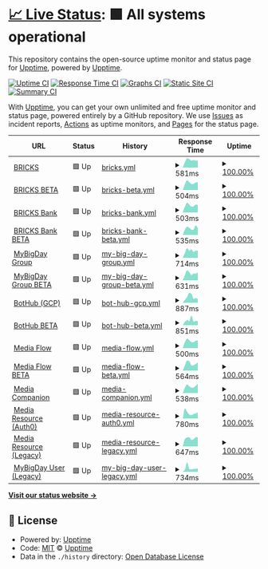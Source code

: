 # [📈 Live Status](https://upptime.github.io/upptime): <!--live status--> **🟩 All systems operational**

This repository contains the open-source uptime monitor and status page for [Upptime](https://upptime.js.org), powered by [Upptime](https://github.com/upptime/upptime).

[![Uptime CI](https://github.com/koj-co/upptime/workflows/Uptime%20CI/badge.svg)](https://github.com/koj-co/upptime/actions?query=workflow%3A%22Uptime+CI%22)
[![Response Time CI](https://github.com/koj-co/upptime/workflows/Response%20Time%20CI/badge.svg)](https://github.com/koj-co/upptime/actions?query=workflow%3A%22Response+Time+CI%22)
[![Graphs CI](https://github.com/koj-co/upptime/workflows/Graphs%20CI/badge.svg)](https://github.com/koj-co/upptime/actions?query=workflow%3A%22Graphs+CI%22)
[![Static Site CI](https://github.com/koj-co/upptime/workflows/Static%20Site%20CI/badge.svg)](https://github.com/koj-co/upptime/actions?query=workflow%3A%22Static+Site+CI%22)
[![Summary CI](https://github.com/koj-co/upptime/workflows/Summary%20CI/badge.svg)](https://github.com/koj-co/upptime/actions?query=workflow%3A%22Summary+CI%22)

With [Upptime](https://upptime.js.org), you can get your own unlimited and free uptime monitor and status page, powered entirely by a GitHub repository. We use [Issues](https://github.com/upptime/upptime/issues) as incident reports, [Actions](https://github.com/mybigday/service-uptime/actions) as uptime monitors, and [Pages](https://upptime.github.io/upptime) for the status page.

<!--start: status pages-->
<!-- This summary is generated by Upptime (https://github.com/upptime/upptime) -->
<!-- Do not edit this manually, your changes will be overwritten -->
<!-- prettier-ignore -->
| URL | Status | History | Response Time | Uptime |
| --- | ------ | ------- | ------------- | ------ |
| <img alt="" src="https://favicons.githubusercontent.com/display.bricks.tools" height="13"> [BRICKS](https://display.bricks.tools) | 🟩 Up | [bricks.yml](https://github.com/mybigday/service-uptime/commits/HEAD/history/bricks.yml) | <details><summary><img alt="Response time graph" src="./graphs/bricks/response-time-week.png" height="20"> 581ms</summary><br><a href="https://status.bricks.tools/history/bricks"><img alt="Response time 641" src="https://img.shields.io/endpoint?url=https%3A%2F%2Fraw.githubusercontent.com%2Fmybigday%2Fservice-uptime%2FHEAD%2Fapi%2Fbricks%2Fresponse-time.json"></a><br><a href="https://status.bricks.tools/history/bricks"><img alt="24-hour response time 550" src="https://img.shields.io/endpoint?url=https%3A%2F%2Fraw.githubusercontent.com%2Fmybigday%2Fservice-uptime%2FHEAD%2Fapi%2Fbricks%2Fresponse-time-day.json"></a><br><a href="https://status.bricks.tools/history/bricks"><img alt="7-day response time 581" src="https://img.shields.io/endpoint?url=https%3A%2F%2Fraw.githubusercontent.com%2Fmybigday%2Fservice-uptime%2FHEAD%2Fapi%2Fbricks%2Fresponse-time-week.json"></a><br><a href="https://status.bricks.tools/history/bricks"><img alt="30-day response time 706" src="https://img.shields.io/endpoint?url=https%3A%2F%2Fraw.githubusercontent.com%2Fmybigday%2Fservice-uptime%2FHEAD%2Fapi%2Fbricks%2Fresponse-time-month.json"></a><br><a href="https://status.bricks.tools/history/bricks"><img alt="1-year response time 641" src="https://img.shields.io/endpoint?url=https%3A%2F%2Fraw.githubusercontent.com%2Fmybigday%2Fservice-uptime%2FHEAD%2Fapi%2Fbricks%2Fresponse-time-year.json"></a></details> | <details><summary><a href="https://status.bricks.tools/history/bricks">100.00%</a></summary><a href="https://status.bricks.tools/history/bricks"><img alt="All-time uptime 99.97%" src="https://img.shields.io/endpoint?url=https%3A%2F%2Fraw.githubusercontent.com%2Fmybigday%2Fservice-uptime%2FHEAD%2Fapi%2Fbricks%2Fuptime.json"></a><br><a href="https://status.bricks.tools/history/bricks"><img alt="24-hour uptime 100.00%" src="https://img.shields.io/endpoint?url=https%3A%2F%2Fraw.githubusercontent.com%2Fmybigday%2Fservice-uptime%2FHEAD%2Fapi%2Fbricks%2Fuptime-day.json"></a><br><a href="https://status.bricks.tools/history/bricks"><img alt="7-day uptime 100.00%" src="https://img.shields.io/endpoint?url=https%3A%2F%2Fraw.githubusercontent.com%2Fmybigday%2Fservice-uptime%2FHEAD%2Fapi%2Fbricks%2Fuptime-week.json"></a><br><a href="https://status.bricks.tools/history/bricks"><img alt="30-day uptime 100.00%" src="https://img.shields.io/endpoint?url=https%3A%2F%2Fraw.githubusercontent.com%2Fmybigday%2Fservice-uptime%2FHEAD%2Fapi%2Fbricks%2Fuptime-month.json"></a><br><a href="https://status.bricks.tools/history/bricks"><img alt="1-year uptime 99.97%" src="https://img.shields.io/endpoint?url=https%3A%2F%2Fraw.githubusercontent.com%2Fmybigday%2Fservice-uptime%2FHEAD%2Fapi%2Fbricks%2Fuptime-year.json"></a></details>
| <img alt="" src="https://favicons.githubusercontent.com/display-beta.bricks.tools" height="13"> [BRICKS BETA](https://display-beta.bricks.tools) | 🟩 Up | [bricks-beta.yml](https://github.com/mybigday/service-uptime/commits/HEAD/history/bricks-beta.yml) | <details><summary><img alt="Response time graph" src="./graphs/bricks-beta/response-time-week.png" height="20"> 504ms</summary><br><a href="https://status.bricks.tools/history/bricks-beta"><img alt="Response time 644" src="https://img.shields.io/endpoint?url=https%3A%2F%2Fraw.githubusercontent.com%2Fmybigday%2Fservice-uptime%2FHEAD%2Fapi%2Fbricks-beta%2Fresponse-time.json"></a><br><a href="https://status.bricks.tools/history/bricks-beta"><img alt="24-hour response time 546" src="https://img.shields.io/endpoint?url=https%3A%2F%2Fraw.githubusercontent.com%2Fmybigday%2Fservice-uptime%2FHEAD%2Fapi%2Fbricks-beta%2Fresponse-time-day.json"></a><br><a href="https://status.bricks.tools/history/bricks-beta"><img alt="7-day response time 504" src="https://img.shields.io/endpoint?url=https%3A%2F%2Fraw.githubusercontent.com%2Fmybigday%2Fservice-uptime%2FHEAD%2Fapi%2Fbricks-beta%2Fresponse-time-week.json"></a><br><a href="https://status.bricks.tools/history/bricks-beta"><img alt="30-day response time 651" src="https://img.shields.io/endpoint?url=https%3A%2F%2Fraw.githubusercontent.com%2Fmybigday%2Fservice-uptime%2FHEAD%2Fapi%2Fbricks-beta%2Fresponse-time-month.json"></a><br><a href="https://status.bricks.tools/history/bricks-beta"><img alt="1-year response time 644" src="https://img.shields.io/endpoint?url=https%3A%2F%2Fraw.githubusercontent.com%2Fmybigday%2Fservice-uptime%2FHEAD%2Fapi%2Fbricks-beta%2Fresponse-time-year.json"></a></details> | <details><summary><a href="https://status.bricks.tools/history/bricks-beta">100.00%</a></summary><a href="https://status.bricks.tools/history/bricks-beta"><img alt="All-time uptime 99.98%" src="https://img.shields.io/endpoint?url=https%3A%2F%2Fraw.githubusercontent.com%2Fmybigday%2Fservice-uptime%2FHEAD%2Fapi%2Fbricks-beta%2Fuptime.json"></a><br><a href="https://status.bricks.tools/history/bricks-beta"><img alt="24-hour uptime 100.00%" src="https://img.shields.io/endpoint?url=https%3A%2F%2Fraw.githubusercontent.com%2Fmybigday%2Fservice-uptime%2FHEAD%2Fapi%2Fbricks-beta%2Fuptime-day.json"></a><br><a href="https://status.bricks.tools/history/bricks-beta"><img alt="7-day uptime 100.00%" src="https://img.shields.io/endpoint?url=https%3A%2F%2Fraw.githubusercontent.com%2Fmybigday%2Fservice-uptime%2FHEAD%2Fapi%2Fbricks-beta%2Fuptime-week.json"></a><br><a href="https://status.bricks.tools/history/bricks-beta"><img alt="30-day uptime 100.00%" src="https://img.shields.io/endpoint?url=https%3A%2F%2Fraw.githubusercontent.com%2Fmybigday%2Fservice-uptime%2FHEAD%2Fapi%2Fbricks-beta%2Fuptime-month.json"></a><br><a href="https://status.bricks.tools/history/bricks-beta"><img alt="1-year uptime 99.98%" src="https://img.shields.io/endpoint?url=https%3A%2F%2Fraw.githubusercontent.com%2Fmybigday%2Fservice-uptime%2FHEAD%2Fapi%2Fbricks-beta%2Fuptime-year.json"></a></details>
| <img alt="" src="https://favicons.githubusercontent.com/bank.bricks.tools" height="13"> [BRICKS Bank](https://bank.bricks.tools/update) | 🟩 Up | [bricks-bank.yml](https://github.com/mybigday/service-uptime/commits/HEAD/history/bricks-bank.yml) | <details><summary><img alt="Response time graph" src="./graphs/bricks-bank/response-time-week.png" height="20"> 503ms</summary><br><a href="https://status.bricks.tools/history/bricks-bank"><img alt="Response time 642" src="https://img.shields.io/endpoint?url=https%3A%2F%2Fraw.githubusercontent.com%2Fmybigday%2Fservice-uptime%2FHEAD%2Fapi%2Fbricks-bank%2Fresponse-time.json"></a><br><a href="https://status.bricks.tools/history/bricks-bank"><img alt="24-hour response time 522" src="https://img.shields.io/endpoint?url=https%3A%2F%2Fraw.githubusercontent.com%2Fmybigday%2Fservice-uptime%2FHEAD%2Fapi%2Fbricks-bank%2Fresponse-time-day.json"></a><br><a href="https://status.bricks.tools/history/bricks-bank"><img alt="7-day response time 503" src="https://img.shields.io/endpoint?url=https%3A%2F%2Fraw.githubusercontent.com%2Fmybigday%2Fservice-uptime%2FHEAD%2Fapi%2Fbricks-bank%2Fresponse-time-week.json"></a><br><a href="https://status.bricks.tools/history/bricks-bank"><img alt="30-day response time 615" src="https://img.shields.io/endpoint?url=https%3A%2F%2Fraw.githubusercontent.com%2Fmybigday%2Fservice-uptime%2FHEAD%2Fapi%2Fbricks-bank%2Fresponse-time-month.json"></a><br><a href="https://status.bricks.tools/history/bricks-bank"><img alt="1-year response time 642" src="https://img.shields.io/endpoint?url=https%3A%2F%2Fraw.githubusercontent.com%2Fmybigday%2Fservice-uptime%2FHEAD%2Fapi%2Fbricks-bank%2Fresponse-time-year.json"></a></details> | <details><summary><a href="https://status.bricks.tools/history/bricks-bank">100.00%</a></summary><a href="https://status.bricks.tools/history/bricks-bank"><img alt="All-time uptime 99.99%" src="https://img.shields.io/endpoint?url=https%3A%2F%2Fraw.githubusercontent.com%2Fmybigday%2Fservice-uptime%2FHEAD%2Fapi%2Fbricks-bank%2Fuptime.json"></a><br><a href="https://status.bricks.tools/history/bricks-bank"><img alt="24-hour uptime 100.00%" src="https://img.shields.io/endpoint?url=https%3A%2F%2Fraw.githubusercontent.com%2Fmybigday%2Fservice-uptime%2FHEAD%2Fapi%2Fbricks-bank%2Fuptime-day.json"></a><br><a href="https://status.bricks.tools/history/bricks-bank"><img alt="7-day uptime 100.00%" src="https://img.shields.io/endpoint?url=https%3A%2F%2Fraw.githubusercontent.com%2Fmybigday%2Fservice-uptime%2FHEAD%2Fapi%2Fbricks-bank%2Fuptime-week.json"></a><br><a href="https://status.bricks.tools/history/bricks-bank"><img alt="30-day uptime 100.00%" src="https://img.shields.io/endpoint?url=https%3A%2F%2Fraw.githubusercontent.com%2Fmybigday%2Fservice-uptime%2FHEAD%2Fapi%2Fbricks-bank%2Fuptime-month.json"></a><br><a href="https://status.bricks.tools/history/bricks-bank"><img alt="1-year uptime 99.99%" src="https://img.shields.io/endpoint?url=https%3A%2F%2Fraw.githubusercontent.com%2Fmybigday%2Fservice-uptime%2FHEAD%2Fapi%2Fbricks-bank%2Fuptime-year.json"></a></details>
| <img alt="" src="https://favicons.githubusercontent.com/bank-beta.bricks.tools" height="13"> [BRICKS Bank BETA](https://bank-beta.bricks.tools/update) | 🟩 Up | [bricks-bank-beta.yml](https://github.com/mybigday/service-uptime/commits/HEAD/history/bricks-bank-beta.yml) | <details><summary><img alt="Response time graph" src="./graphs/bricks-bank-beta/response-time-week.png" height="20"> 535ms</summary><br><a href="https://status.bricks.tools/history/bricks-bank-beta"><img alt="Response time 635" src="https://img.shields.io/endpoint?url=https%3A%2F%2Fraw.githubusercontent.com%2Fmybigday%2Fservice-uptime%2FHEAD%2Fapi%2Fbricks-bank-beta%2Fresponse-time.json"></a><br><a href="https://status.bricks.tools/history/bricks-bank-beta"><img alt="24-hour response time 529" src="https://img.shields.io/endpoint?url=https%3A%2F%2Fraw.githubusercontent.com%2Fmybigday%2Fservice-uptime%2FHEAD%2Fapi%2Fbricks-bank-beta%2Fresponse-time-day.json"></a><br><a href="https://status.bricks.tools/history/bricks-bank-beta"><img alt="7-day response time 535" src="https://img.shields.io/endpoint?url=https%3A%2F%2Fraw.githubusercontent.com%2Fmybigday%2Fservice-uptime%2FHEAD%2Fapi%2Fbricks-bank-beta%2Fresponse-time-week.json"></a><br><a href="https://status.bricks.tools/history/bricks-bank-beta"><img alt="30-day response time 639" src="https://img.shields.io/endpoint?url=https%3A%2F%2Fraw.githubusercontent.com%2Fmybigday%2Fservice-uptime%2FHEAD%2Fapi%2Fbricks-bank-beta%2Fresponse-time-month.json"></a><br><a href="https://status.bricks.tools/history/bricks-bank-beta"><img alt="1-year response time 635" src="https://img.shields.io/endpoint?url=https%3A%2F%2Fraw.githubusercontent.com%2Fmybigday%2Fservice-uptime%2FHEAD%2Fapi%2Fbricks-bank-beta%2Fresponse-time-year.json"></a></details> | <details><summary><a href="https://status.bricks.tools/history/bricks-bank-beta">100.00%</a></summary><a href="https://status.bricks.tools/history/bricks-bank-beta"><img alt="All-time uptime 100.00%" src="https://img.shields.io/endpoint?url=https%3A%2F%2Fraw.githubusercontent.com%2Fmybigday%2Fservice-uptime%2FHEAD%2Fapi%2Fbricks-bank-beta%2Fuptime.json"></a><br><a href="https://status.bricks.tools/history/bricks-bank-beta"><img alt="24-hour uptime 100.00%" src="https://img.shields.io/endpoint?url=https%3A%2F%2Fraw.githubusercontent.com%2Fmybigday%2Fservice-uptime%2FHEAD%2Fapi%2Fbricks-bank-beta%2Fuptime-day.json"></a><br><a href="https://status.bricks.tools/history/bricks-bank-beta"><img alt="7-day uptime 100.00%" src="https://img.shields.io/endpoint?url=https%3A%2F%2Fraw.githubusercontent.com%2Fmybigday%2Fservice-uptime%2FHEAD%2Fapi%2Fbricks-bank-beta%2Fuptime-week.json"></a><br><a href="https://status.bricks.tools/history/bricks-bank-beta"><img alt="30-day uptime 100.00%" src="https://img.shields.io/endpoint?url=https%3A%2F%2Fraw.githubusercontent.com%2Fmybigday%2Fservice-uptime%2FHEAD%2Fapi%2Fbricks-bank-beta%2Fuptime-month.json"></a><br><a href="https://status.bricks.tools/history/bricks-bank-beta"><img alt="1-year uptime 100.00%" src="https://img.shields.io/endpoint?url=https%3A%2F%2Fraw.githubusercontent.com%2Fmybigday%2Fservice-uptime%2FHEAD%2Fapi%2Fbricks-bank-beta%2Fuptime-year.json"></a></details>
| <img alt="" src="https://favicons.githubusercontent.com/group.mybigday.com.tw" height="13"> [MyBigDay Group](https://group.mybigday.com.tw) | 🟩 Up | [my-big-day-group.yml](https://github.com/mybigday/service-uptime/commits/HEAD/history/my-big-day-group.yml) | <details><summary><img alt="Response time graph" src="./graphs/my-big-day-group/response-time-week.png" height="20"> 714ms</summary><br><a href="https://status.bricks.tools/history/my-big-day-group"><img alt="Response time 818" src="https://img.shields.io/endpoint?url=https%3A%2F%2Fraw.githubusercontent.com%2Fmybigday%2Fservice-uptime%2FHEAD%2Fapi%2Fmy-big-day-group%2Fresponse-time.json"></a><br><a href="https://status.bricks.tools/history/my-big-day-group"><img alt="24-hour response time 713" src="https://img.shields.io/endpoint?url=https%3A%2F%2Fraw.githubusercontent.com%2Fmybigday%2Fservice-uptime%2FHEAD%2Fapi%2Fmy-big-day-group%2Fresponse-time-day.json"></a><br><a href="https://status.bricks.tools/history/my-big-day-group"><img alt="7-day response time 714" src="https://img.shields.io/endpoint?url=https%3A%2F%2Fraw.githubusercontent.com%2Fmybigday%2Fservice-uptime%2FHEAD%2Fapi%2Fmy-big-day-group%2Fresponse-time-week.json"></a><br><a href="https://status.bricks.tools/history/my-big-day-group"><img alt="30-day response time 805" src="https://img.shields.io/endpoint?url=https%3A%2F%2Fraw.githubusercontent.com%2Fmybigday%2Fservice-uptime%2FHEAD%2Fapi%2Fmy-big-day-group%2Fresponse-time-month.json"></a><br><a href="https://status.bricks.tools/history/my-big-day-group"><img alt="1-year response time 818" src="https://img.shields.io/endpoint?url=https%3A%2F%2Fraw.githubusercontent.com%2Fmybigday%2Fservice-uptime%2FHEAD%2Fapi%2Fmy-big-day-group%2Fresponse-time-year.json"></a></details> | <details><summary><a href="https://status.bricks.tools/history/my-big-day-group">100.00%</a></summary><a href="https://status.bricks.tools/history/my-big-day-group"><img alt="All-time uptime 100.00%" src="https://img.shields.io/endpoint?url=https%3A%2F%2Fraw.githubusercontent.com%2Fmybigday%2Fservice-uptime%2FHEAD%2Fapi%2Fmy-big-day-group%2Fuptime.json"></a><br><a href="https://status.bricks.tools/history/my-big-day-group"><img alt="24-hour uptime 100.00%" src="https://img.shields.io/endpoint?url=https%3A%2F%2Fraw.githubusercontent.com%2Fmybigday%2Fservice-uptime%2FHEAD%2Fapi%2Fmy-big-day-group%2Fuptime-day.json"></a><br><a href="https://status.bricks.tools/history/my-big-day-group"><img alt="7-day uptime 100.00%" src="https://img.shields.io/endpoint?url=https%3A%2F%2Fraw.githubusercontent.com%2Fmybigday%2Fservice-uptime%2FHEAD%2Fapi%2Fmy-big-day-group%2Fuptime-week.json"></a><br><a href="https://status.bricks.tools/history/my-big-day-group"><img alt="30-day uptime 100.00%" src="https://img.shields.io/endpoint?url=https%3A%2F%2Fraw.githubusercontent.com%2Fmybigday%2Fservice-uptime%2FHEAD%2Fapi%2Fmy-big-day-group%2Fuptime-month.json"></a><br><a href="https://status.bricks.tools/history/my-big-day-group"><img alt="1-year uptime 100.00%" src="https://img.shields.io/endpoint?url=https%3A%2F%2Fraw.githubusercontent.com%2Fmybigday%2Fservice-uptime%2FHEAD%2Fapi%2Fmy-big-day-group%2Fuptime-year.json"></a></details>
| <img alt="" src="https://favicons.githubusercontent.com/group-beta.mybigday.com.tw" height="13"> [MyBigDay Group BETA](https://group-beta.mybigday.com.tw) | 🟩 Up | [my-big-day-group-beta.yml](https://github.com/mybigday/service-uptime/commits/HEAD/history/my-big-day-group-beta.yml) | <details><summary><img alt="Response time graph" src="./graphs/my-big-day-group-beta/response-time-week.png" height="20"> 631ms</summary><br><a href="https://status.bricks.tools/history/my-big-day-group-beta"><img alt="Response time 777" src="https://img.shields.io/endpoint?url=https%3A%2F%2Fraw.githubusercontent.com%2Fmybigday%2Fservice-uptime%2FHEAD%2Fapi%2Fmy-big-day-group-beta%2Fresponse-time.json"></a><br><a href="https://status.bricks.tools/history/my-big-day-group-beta"><img alt="24-hour response time 707" src="https://img.shields.io/endpoint?url=https%3A%2F%2Fraw.githubusercontent.com%2Fmybigday%2Fservice-uptime%2FHEAD%2Fapi%2Fmy-big-day-group-beta%2Fresponse-time-day.json"></a><br><a href="https://status.bricks.tools/history/my-big-day-group-beta"><img alt="7-day response time 631" src="https://img.shields.io/endpoint?url=https%3A%2F%2Fraw.githubusercontent.com%2Fmybigday%2Fservice-uptime%2FHEAD%2Fapi%2Fmy-big-day-group-beta%2Fresponse-time-week.json"></a><br><a href="https://status.bricks.tools/history/my-big-day-group-beta"><img alt="30-day response time 745" src="https://img.shields.io/endpoint?url=https%3A%2F%2Fraw.githubusercontent.com%2Fmybigday%2Fservice-uptime%2FHEAD%2Fapi%2Fmy-big-day-group-beta%2Fresponse-time-month.json"></a><br><a href="https://status.bricks.tools/history/my-big-day-group-beta"><img alt="1-year response time 777" src="https://img.shields.io/endpoint?url=https%3A%2F%2Fraw.githubusercontent.com%2Fmybigday%2Fservice-uptime%2FHEAD%2Fapi%2Fmy-big-day-group-beta%2Fresponse-time-year.json"></a></details> | <details><summary><a href="https://status.bricks.tools/history/my-big-day-group-beta">100.00%</a></summary><a href="https://status.bricks.tools/history/my-big-day-group-beta"><img alt="All-time uptime 100.00%" src="https://img.shields.io/endpoint?url=https%3A%2F%2Fraw.githubusercontent.com%2Fmybigday%2Fservice-uptime%2FHEAD%2Fapi%2Fmy-big-day-group-beta%2Fuptime.json"></a><br><a href="https://status.bricks.tools/history/my-big-day-group-beta"><img alt="24-hour uptime 100.00%" src="https://img.shields.io/endpoint?url=https%3A%2F%2Fraw.githubusercontent.com%2Fmybigday%2Fservice-uptime%2FHEAD%2Fapi%2Fmy-big-day-group-beta%2Fuptime-day.json"></a><br><a href="https://status.bricks.tools/history/my-big-day-group-beta"><img alt="7-day uptime 100.00%" src="https://img.shields.io/endpoint?url=https%3A%2F%2Fraw.githubusercontent.com%2Fmybigday%2Fservice-uptime%2FHEAD%2Fapi%2Fmy-big-day-group-beta%2Fuptime-week.json"></a><br><a href="https://status.bricks.tools/history/my-big-day-group-beta"><img alt="30-day uptime 100.00%" src="https://img.shields.io/endpoint?url=https%3A%2F%2Fraw.githubusercontent.com%2Fmybigday%2Fservice-uptime%2FHEAD%2Fapi%2Fmy-big-day-group-beta%2Fuptime-month.json"></a><br><a href="https://status.bricks.tools/history/my-big-day-group-beta"><img alt="1-year uptime 100.00%" src="https://img.shields.io/endpoint?url=https%3A%2F%2Fraw.githubusercontent.com%2Fmybigday%2Fservice-uptime%2FHEAD%2Fapi%2Fmy-big-day-group-beta%2Fuptime-year.json"></a></details>
| <img alt="" src="https://favicons.githubusercontent.com/bothub.mybigday.com.tw" height="13"> [BotHub (GCP)](https://bothub.mybigday.com.tw) | 🟩 Up | [bot-hub-gcp.yml](https://github.com/mybigday/service-uptime/commits/HEAD/history/bot-hub-gcp.yml) | <details><summary><img alt="Response time graph" src="./graphs/bot-hub-gcp/response-time-week.png" height="20"> 887ms</summary><br><a href="https://status.bricks.tools/history/bot-hub-gcp"><img alt="Response time 801" src="https://img.shields.io/endpoint?url=https%3A%2F%2Fraw.githubusercontent.com%2Fmybigday%2Fservice-uptime%2FHEAD%2Fapi%2Fbot-hub-gcp%2Fresponse-time.json"></a><br><a href="https://status.bricks.tools/history/bot-hub-gcp"><img alt="24-hour response time 579" src="https://img.shields.io/endpoint?url=https%3A%2F%2Fraw.githubusercontent.com%2Fmybigday%2Fservice-uptime%2FHEAD%2Fapi%2Fbot-hub-gcp%2Fresponse-time-day.json"></a><br><a href="https://status.bricks.tools/history/bot-hub-gcp"><img alt="7-day response time 887" src="https://img.shields.io/endpoint?url=https%3A%2F%2Fraw.githubusercontent.com%2Fmybigday%2Fservice-uptime%2FHEAD%2Fapi%2Fbot-hub-gcp%2Fresponse-time-week.json"></a><br><a href="https://status.bricks.tools/history/bot-hub-gcp"><img alt="30-day response time 906" src="https://img.shields.io/endpoint?url=https%3A%2F%2Fraw.githubusercontent.com%2Fmybigday%2Fservice-uptime%2FHEAD%2Fapi%2Fbot-hub-gcp%2Fresponse-time-month.json"></a><br><a href="https://status.bricks.tools/history/bot-hub-gcp"><img alt="1-year response time 801" src="https://img.shields.io/endpoint?url=https%3A%2F%2Fraw.githubusercontent.com%2Fmybigday%2Fservice-uptime%2FHEAD%2Fapi%2Fbot-hub-gcp%2Fresponse-time-year.json"></a></details> | <details><summary><a href="https://status.bricks.tools/history/bot-hub-gcp">100.00%</a></summary><a href="https://status.bricks.tools/history/bot-hub-gcp"><img alt="All-time uptime 99.97%" src="https://img.shields.io/endpoint?url=https%3A%2F%2Fraw.githubusercontent.com%2Fmybigday%2Fservice-uptime%2FHEAD%2Fapi%2Fbot-hub-gcp%2Fuptime.json"></a><br><a href="https://status.bricks.tools/history/bot-hub-gcp"><img alt="24-hour uptime 100.00%" src="https://img.shields.io/endpoint?url=https%3A%2F%2Fraw.githubusercontent.com%2Fmybigday%2Fservice-uptime%2FHEAD%2Fapi%2Fbot-hub-gcp%2Fuptime-day.json"></a><br><a href="https://status.bricks.tools/history/bot-hub-gcp"><img alt="7-day uptime 100.00%" src="https://img.shields.io/endpoint?url=https%3A%2F%2Fraw.githubusercontent.com%2Fmybigday%2Fservice-uptime%2FHEAD%2Fapi%2Fbot-hub-gcp%2Fuptime-week.json"></a><br><a href="https://status.bricks.tools/history/bot-hub-gcp"><img alt="30-day uptime 100.00%" src="https://img.shields.io/endpoint?url=https%3A%2F%2Fraw.githubusercontent.com%2Fmybigday%2Fservice-uptime%2FHEAD%2Fapi%2Fbot-hub-gcp%2Fuptime-month.json"></a><br><a href="https://status.bricks.tools/history/bot-hub-gcp"><img alt="1-year uptime 99.97%" src="https://img.shields.io/endpoint?url=https%3A%2F%2Fraw.githubusercontent.com%2Fmybigday%2Fservice-uptime%2FHEAD%2Fapi%2Fbot-hub-gcp%2Fuptime-year.json"></a></details>
| <img alt="" src="https://favicons.githubusercontent.com/bothub-beta.bricks.tw" height="13"> [BotHub BETA](https://bothub-beta.bricks.tw) | 🟩 Up | [bot-hub-beta.yml](https://github.com/mybigday/service-uptime/commits/HEAD/history/bot-hub-beta.yml) | <details><summary><img alt="Response time graph" src="./graphs/bot-hub-beta/response-time-week.png" height="20"> 851ms</summary><br><a href="https://status.bricks.tools/history/bot-hub-beta"><img alt="Response time 753" src="https://img.shields.io/endpoint?url=https%3A%2F%2Fraw.githubusercontent.com%2Fmybigday%2Fservice-uptime%2FHEAD%2Fapi%2Fbot-hub-beta%2Fresponse-time.json"></a><br><a href="https://status.bricks.tools/history/bot-hub-beta"><img alt="24-hour response time 713" src="https://img.shields.io/endpoint?url=https%3A%2F%2Fraw.githubusercontent.com%2Fmybigday%2Fservice-uptime%2FHEAD%2Fapi%2Fbot-hub-beta%2Fresponse-time-day.json"></a><br><a href="https://status.bricks.tools/history/bot-hub-beta"><img alt="7-day response time 851" src="https://img.shields.io/endpoint?url=https%3A%2F%2Fraw.githubusercontent.com%2Fmybigday%2Fservice-uptime%2FHEAD%2Fapi%2Fbot-hub-beta%2Fresponse-time-week.json"></a><br><a href="https://status.bricks.tools/history/bot-hub-beta"><img alt="30-day response time 889" src="https://img.shields.io/endpoint?url=https%3A%2F%2Fraw.githubusercontent.com%2Fmybigday%2Fservice-uptime%2FHEAD%2Fapi%2Fbot-hub-beta%2Fresponse-time-month.json"></a><br><a href="https://status.bricks.tools/history/bot-hub-beta"><img alt="1-year response time 753" src="https://img.shields.io/endpoint?url=https%3A%2F%2Fraw.githubusercontent.com%2Fmybigday%2Fservice-uptime%2FHEAD%2Fapi%2Fbot-hub-beta%2Fresponse-time-year.json"></a></details> | <details><summary><a href="https://status.bricks.tools/history/bot-hub-beta">100.00%</a></summary><a href="https://status.bricks.tools/history/bot-hub-beta"><img alt="All-time uptime 100.00%" src="https://img.shields.io/endpoint?url=https%3A%2F%2Fraw.githubusercontent.com%2Fmybigday%2Fservice-uptime%2FHEAD%2Fapi%2Fbot-hub-beta%2Fuptime.json"></a><br><a href="https://status.bricks.tools/history/bot-hub-beta"><img alt="24-hour uptime 100.00%" src="https://img.shields.io/endpoint?url=https%3A%2F%2Fraw.githubusercontent.com%2Fmybigday%2Fservice-uptime%2FHEAD%2Fapi%2Fbot-hub-beta%2Fuptime-day.json"></a><br><a href="https://status.bricks.tools/history/bot-hub-beta"><img alt="7-day uptime 100.00%" src="https://img.shields.io/endpoint?url=https%3A%2F%2Fraw.githubusercontent.com%2Fmybigday%2Fservice-uptime%2FHEAD%2Fapi%2Fbot-hub-beta%2Fuptime-week.json"></a><br><a href="https://status.bricks.tools/history/bot-hub-beta"><img alt="30-day uptime 100.00%" src="https://img.shields.io/endpoint?url=https%3A%2F%2Fraw.githubusercontent.com%2Fmybigday%2Fservice-uptime%2FHEAD%2Fapi%2Fbot-hub-beta%2Fuptime-month.json"></a><br><a href="https://status.bricks.tools/history/bot-hub-beta"><img alt="1-year uptime 100.00%" src="https://img.shields.io/endpoint?url=https%3A%2F%2Fraw.githubusercontent.com%2Fmybigday%2Fservice-uptime%2FHEAD%2Fapi%2Fbot-hub-beta%2Fuptime-year.json"></a></details>
| <img alt="" src="https://favicons.githubusercontent.com/media.bricks.tools" height="13"> [Media Flow](https://media.bricks.tools) | 🟩 Up | [media-flow.yml](https://github.com/mybigday/service-uptime/commits/HEAD/history/media-flow.yml) | <details><summary><img alt="Response time graph" src="./graphs/media-flow/response-time-week.png" height="20"> 500ms</summary><br><a href="https://status.bricks.tools/history/media-flow"><img alt="Response time 598" src="https://img.shields.io/endpoint?url=https%3A%2F%2Fraw.githubusercontent.com%2Fmybigday%2Fservice-uptime%2FHEAD%2Fapi%2Fmedia-flow%2Fresponse-time.json"></a><br><a href="https://status.bricks.tools/history/media-flow"><img alt="24-hour response time 541" src="https://img.shields.io/endpoint?url=https%3A%2F%2Fraw.githubusercontent.com%2Fmybigday%2Fservice-uptime%2FHEAD%2Fapi%2Fmedia-flow%2Fresponse-time-day.json"></a><br><a href="https://status.bricks.tools/history/media-flow"><img alt="7-day response time 500" src="https://img.shields.io/endpoint?url=https%3A%2F%2Fraw.githubusercontent.com%2Fmybigday%2Fservice-uptime%2FHEAD%2Fapi%2Fmedia-flow%2Fresponse-time-week.json"></a><br><a href="https://status.bricks.tools/history/media-flow"><img alt="30-day response time 598" src="https://img.shields.io/endpoint?url=https%3A%2F%2Fraw.githubusercontent.com%2Fmybigday%2Fservice-uptime%2FHEAD%2Fapi%2Fmedia-flow%2Fresponse-time-month.json"></a><br><a href="https://status.bricks.tools/history/media-flow"><img alt="1-year response time 598" src="https://img.shields.io/endpoint?url=https%3A%2F%2Fraw.githubusercontent.com%2Fmybigday%2Fservice-uptime%2FHEAD%2Fapi%2Fmedia-flow%2Fresponse-time-year.json"></a></details> | <details><summary><a href="https://status.bricks.tools/history/media-flow">100.00%</a></summary><a href="https://status.bricks.tools/history/media-flow"><img alt="All-time uptime 100.00%" src="https://img.shields.io/endpoint?url=https%3A%2F%2Fraw.githubusercontent.com%2Fmybigday%2Fservice-uptime%2FHEAD%2Fapi%2Fmedia-flow%2Fuptime.json"></a><br><a href="https://status.bricks.tools/history/media-flow"><img alt="24-hour uptime 100.00%" src="https://img.shields.io/endpoint?url=https%3A%2F%2Fraw.githubusercontent.com%2Fmybigday%2Fservice-uptime%2FHEAD%2Fapi%2Fmedia-flow%2Fuptime-day.json"></a><br><a href="https://status.bricks.tools/history/media-flow"><img alt="7-day uptime 100.00%" src="https://img.shields.io/endpoint?url=https%3A%2F%2Fraw.githubusercontent.com%2Fmybigday%2Fservice-uptime%2FHEAD%2Fapi%2Fmedia-flow%2Fuptime-week.json"></a><br><a href="https://status.bricks.tools/history/media-flow"><img alt="30-day uptime 100.00%" src="https://img.shields.io/endpoint?url=https%3A%2F%2Fraw.githubusercontent.com%2Fmybigday%2Fservice-uptime%2FHEAD%2Fapi%2Fmedia-flow%2Fuptime-month.json"></a><br><a href="https://status.bricks.tools/history/media-flow"><img alt="1-year uptime 100.00%" src="https://img.shields.io/endpoint?url=https%3A%2F%2Fraw.githubusercontent.com%2Fmybigday%2Fservice-uptime%2FHEAD%2Fapi%2Fmedia-flow%2Fuptime-year.json"></a></details>
| <img alt="" src="https://favicons.githubusercontent.com/media-beta.bricks.tools" height="13"> [Media Flow BETA](https://media-beta.bricks.tools) | 🟩 Up | [media-flow-beta.yml](https://github.com/mybigday/service-uptime/commits/HEAD/history/media-flow-beta.yml) | <details><summary><img alt="Response time graph" src="./graphs/media-flow-beta/response-time-week.png" height="20"> 564ms</summary><br><a href="https://status.bricks.tools/history/media-flow-beta"><img alt="Response time 599" src="https://img.shields.io/endpoint?url=https%3A%2F%2Fraw.githubusercontent.com%2Fmybigday%2Fservice-uptime%2FHEAD%2Fapi%2Fmedia-flow-beta%2Fresponse-time.json"></a><br><a href="https://status.bricks.tools/history/media-flow-beta"><img alt="24-hour response time 644" src="https://img.shields.io/endpoint?url=https%3A%2F%2Fraw.githubusercontent.com%2Fmybigday%2Fservice-uptime%2FHEAD%2Fapi%2Fmedia-flow-beta%2Fresponse-time-day.json"></a><br><a href="https://status.bricks.tools/history/media-flow-beta"><img alt="7-day response time 564" src="https://img.shields.io/endpoint?url=https%3A%2F%2Fraw.githubusercontent.com%2Fmybigday%2Fservice-uptime%2FHEAD%2Fapi%2Fmedia-flow-beta%2Fresponse-time-week.json"></a><br><a href="https://status.bricks.tools/history/media-flow-beta"><img alt="30-day response time 618" src="https://img.shields.io/endpoint?url=https%3A%2F%2Fraw.githubusercontent.com%2Fmybigday%2Fservice-uptime%2FHEAD%2Fapi%2Fmedia-flow-beta%2Fresponse-time-month.json"></a><br><a href="https://status.bricks.tools/history/media-flow-beta"><img alt="1-year response time 599" src="https://img.shields.io/endpoint?url=https%3A%2F%2Fraw.githubusercontent.com%2Fmybigday%2Fservice-uptime%2FHEAD%2Fapi%2Fmedia-flow-beta%2Fresponse-time-year.json"></a></details> | <details><summary><a href="https://status.bricks.tools/history/media-flow-beta">100.00%</a></summary><a href="https://status.bricks.tools/history/media-flow-beta"><img alt="All-time uptime 100.00%" src="https://img.shields.io/endpoint?url=https%3A%2F%2Fraw.githubusercontent.com%2Fmybigday%2Fservice-uptime%2FHEAD%2Fapi%2Fmedia-flow-beta%2Fuptime.json"></a><br><a href="https://status.bricks.tools/history/media-flow-beta"><img alt="24-hour uptime 100.00%" src="https://img.shields.io/endpoint?url=https%3A%2F%2Fraw.githubusercontent.com%2Fmybigday%2Fservice-uptime%2FHEAD%2Fapi%2Fmedia-flow-beta%2Fuptime-day.json"></a><br><a href="https://status.bricks.tools/history/media-flow-beta"><img alt="7-day uptime 100.00%" src="https://img.shields.io/endpoint?url=https%3A%2F%2Fraw.githubusercontent.com%2Fmybigday%2Fservice-uptime%2FHEAD%2Fapi%2Fmedia-flow-beta%2Fuptime-week.json"></a><br><a href="https://status.bricks.tools/history/media-flow-beta"><img alt="30-day uptime 100.00%" src="https://img.shields.io/endpoint?url=https%3A%2F%2Fraw.githubusercontent.com%2Fmybigday%2Fservice-uptime%2FHEAD%2Fapi%2Fmedia-flow-beta%2Fuptime-month.json"></a><br><a href="https://status.bricks.tools/history/media-flow-beta"><img alt="1-year uptime 100.00%" src="https://img.shields.io/endpoint?url=https%3A%2F%2Fraw.githubusercontent.com%2Fmybigday%2Fservice-uptime%2FHEAD%2Fapi%2Fmedia-flow-beta%2Fuptime-year.json"></a></details>
| <img alt="" src="https://favicons.githubusercontent.com/media-companion.bricks.tools" height="13"> [Media Companion](https://media-companion.bricks.tools) | 🟩 Up | [media-companion.yml](https://github.com/mybigday/service-uptime/commits/HEAD/history/media-companion.yml) | <details><summary><img alt="Response time graph" src="./graphs/media-companion/response-time-week.png" height="20"> 538ms</summary><br><a href="https://status.bricks.tools/history/media-companion"><img alt="Response time 601" src="https://img.shields.io/endpoint?url=https%3A%2F%2Fraw.githubusercontent.com%2Fmybigday%2Fservice-uptime%2FHEAD%2Fapi%2Fmedia-companion%2Fresponse-time.json"></a><br><a href="https://status.bricks.tools/history/media-companion"><img alt="24-hour response time 722" src="https://img.shields.io/endpoint?url=https%3A%2F%2Fraw.githubusercontent.com%2Fmybigday%2Fservice-uptime%2FHEAD%2Fapi%2Fmedia-companion%2Fresponse-time-day.json"></a><br><a href="https://status.bricks.tools/history/media-companion"><img alt="7-day response time 538" src="https://img.shields.io/endpoint?url=https%3A%2F%2Fraw.githubusercontent.com%2Fmybigday%2Fservice-uptime%2FHEAD%2Fapi%2Fmedia-companion%2Fresponse-time-week.json"></a><br><a href="https://status.bricks.tools/history/media-companion"><img alt="30-day response time 614" src="https://img.shields.io/endpoint?url=https%3A%2F%2Fraw.githubusercontent.com%2Fmybigday%2Fservice-uptime%2FHEAD%2Fapi%2Fmedia-companion%2Fresponse-time-month.json"></a><br><a href="https://status.bricks.tools/history/media-companion"><img alt="1-year response time 601" src="https://img.shields.io/endpoint?url=https%3A%2F%2Fraw.githubusercontent.com%2Fmybigday%2Fservice-uptime%2FHEAD%2Fapi%2Fmedia-companion%2Fresponse-time-year.json"></a></details> | <details><summary><a href="https://status.bricks.tools/history/media-companion">100.00%</a></summary><a href="https://status.bricks.tools/history/media-companion"><img alt="All-time uptime 100.00%" src="https://img.shields.io/endpoint?url=https%3A%2F%2Fraw.githubusercontent.com%2Fmybigday%2Fservice-uptime%2FHEAD%2Fapi%2Fmedia-companion%2Fuptime.json"></a><br><a href="https://status.bricks.tools/history/media-companion"><img alt="24-hour uptime 100.00%" src="https://img.shields.io/endpoint?url=https%3A%2F%2Fraw.githubusercontent.com%2Fmybigday%2Fservice-uptime%2FHEAD%2Fapi%2Fmedia-companion%2Fuptime-day.json"></a><br><a href="https://status.bricks.tools/history/media-companion"><img alt="7-day uptime 100.00%" src="https://img.shields.io/endpoint?url=https%3A%2F%2Fraw.githubusercontent.com%2Fmybigday%2Fservice-uptime%2FHEAD%2Fapi%2Fmedia-companion%2Fuptime-week.json"></a><br><a href="https://status.bricks.tools/history/media-companion"><img alt="30-day uptime 100.00%" src="https://img.shields.io/endpoint?url=https%3A%2F%2Fraw.githubusercontent.com%2Fmybigday%2Fservice-uptime%2FHEAD%2Fapi%2Fmedia-companion%2Fuptime-month.json"></a><br><a href="https://status.bricks.tools/history/media-companion"><img alt="1-year uptime 100.00%" src="https://img.shields.io/endpoint?url=https%3A%2F%2Fraw.githubusercontent.com%2Fmybigday%2Fservice-uptime%2FHEAD%2Fapi%2Fmedia-companion%2Fuptime-year.json"></a></details>
| <img alt="" src="https://favicons.githubusercontent.com/media-beta.bricks.tw" height="13"> [Media Resource (Auth0)](https://media-beta.bricks.tw) | 🟩 Up | [media-resource-auth0.yml](https://github.com/mybigday/service-uptime/commits/HEAD/history/media-resource-auth0.yml) | <details><summary><img alt="Response time graph" src="./graphs/media-resource-auth0/response-time-week.png" height="20"> 780ms</summary><br><a href="https://status.bricks.tools/history/media-resource-auth0"><img alt="Response time 762" src="https://img.shields.io/endpoint?url=https%3A%2F%2Fraw.githubusercontent.com%2Fmybigday%2Fservice-uptime%2FHEAD%2Fapi%2Fmedia-resource-auth0%2Fresponse-time.json"></a><br><a href="https://status.bricks.tools/history/media-resource-auth0"><img alt="24-hour response time 843" src="https://img.shields.io/endpoint?url=https%3A%2F%2Fraw.githubusercontent.com%2Fmybigday%2Fservice-uptime%2FHEAD%2Fapi%2Fmedia-resource-auth0%2Fresponse-time-day.json"></a><br><a href="https://status.bricks.tools/history/media-resource-auth0"><img alt="7-day response time 780" src="https://img.shields.io/endpoint?url=https%3A%2F%2Fraw.githubusercontent.com%2Fmybigday%2Fservice-uptime%2FHEAD%2Fapi%2Fmedia-resource-auth0%2Fresponse-time-week.json"></a><br><a href="https://status.bricks.tools/history/media-resource-auth0"><img alt="30-day response time 765" src="https://img.shields.io/endpoint?url=https%3A%2F%2Fraw.githubusercontent.com%2Fmybigday%2Fservice-uptime%2FHEAD%2Fapi%2Fmedia-resource-auth0%2Fresponse-time-month.json"></a><br><a href="https://status.bricks.tools/history/media-resource-auth0"><img alt="1-year response time 762" src="https://img.shields.io/endpoint?url=https%3A%2F%2Fraw.githubusercontent.com%2Fmybigday%2Fservice-uptime%2FHEAD%2Fapi%2Fmedia-resource-auth0%2Fresponse-time-year.json"></a></details> | <details><summary><a href="https://status.bricks.tools/history/media-resource-auth0">100.00%</a></summary><a href="https://status.bricks.tools/history/media-resource-auth0"><img alt="All-time uptime 100.00%" src="https://img.shields.io/endpoint?url=https%3A%2F%2Fraw.githubusercontent.com%2Fmybigday%2Fservice-uptime%2FHEAD%2Fapi%2Fmedia-resource-auth0%2Fuptime.json"></a><br><a href="https://status.bricks.tools/history/media-resource-auth0"><img alt="24-hour uptime 100.00%" src="https://img.shields.io/endpoint?url=https%3A%2F%2Fraw.githubusercontent.com%2Fmybigday%2Fservice-uptime%2FHEAD%2Fapi%2Fmedia-resource-auth0%2Fuptime-day.json"></a><br><a href="https://status.bricks.tools/history/media-resource-auth0"><img alt="7-day uptime 100.00%" src="https://img.shields.io/endpoint?url=https%3A%2F%2Fraw.githubusercontent.com%2Fmybigday%2Fservice-uptime%2FHEAD%2Fapi%2Fmedia-resource-auth0%2Fuptime-week.json"></a><br><a href="https://status.bricks.tools/history/media-resource-auth0"><img alt="30-day uptime 100.00%" src="https://img.shields.io/endpoint?url=https%3A%2F%2Fraw.githubusercontent.com%2Fmybigday%2Fservice-uptime%2FHEAD%2Fapi%2Fmedia-resource-auth0%2Fuptime-month.json"></a><br><a href="https://status.bricks.tools/history/media-resource-auth0"><img alt="1-year uptime 100.00%" src="https://img.shields.io/endpoint?url=https%3A%2F%2Fraw.githubusercontent.com%2Fmybigday%2Fservice-uptime%2FHEAD%2Fapi%2Fmedia-resource-auth0%2Fuptime-year.json"></a></details>
| <img alt="" src="https://favicons.githubusercontent.com/media.mybigday.com.tw" height="13"> [Media Resource (Legacy)](https://media.mybigday.com.tw) | 🟩 Up | [media-resource-legacy.yml](https://github.com/mybigday/service-uptime/commits/HEAD/history/media-resource-legacy.yml) | <details><summary><img alt="Response time graph" src="./graphs/media-resource-legacy/response-time-week.png" height="20"> 647ms</summary><br><a href="https://status.bricks.tools/history/media-resource-legacy"><img alt="Response time 756" src="https://img.shields.io/endpoint?url=https%3A%2F%2Fraw.githubusercontent.com%2Fmybigday%2Fservice-uptime%2FHEAD%2Fapi%2Fmedia-resource-legacy%2Fresponse-time.json"></a><br><a href="https://status.bricks.tools/history/media-resource-legacy"><img alt="24-hour response time 721" src="https://img.shields.io/endpoint?url=https%3A%2F%2Fraw.githubusercontent.com%2Fmybigday%2Fservice-uptime%2FHEAD%2Fapi%2Fmedia-resource-legacy%2Fresponse-time-day.json"></a><br><a href="https://status.bricks.tools/history/media-resource-legacy"><img alt="7-day response time 647" src="https://img.shields.io/endpoint?url=https%3A%2F%2Fraw.githubusercontent.com%2Fmybigday%2Fservice-uptime%2FHEAD%2Fapi%2Fmedia-resource-legacy%2Fresponse-time-week.json"></a><br><a href="https://status.bricks.tools/history/media-resource-legacy"><img alt="30-day response time 694" src="https://img.shields.io/endpoint?url=https%3A%2F%2Fraw.githubusercontent.com%2Fmybigday%2Fservice-uptime%2FHEAD%2Fapi%2Fmedia-resource-legacy%2Fresponse-time-month.json"></a><br><a href="https://status.bricks.tools/history/media-resource-legacy"><img alt="1-year response time 756" src="https://img.shields.io/endpoint?url=https%3A%2F%2Fraw.githubusercontent.com%2Fmybigday%2Fservice-uptime%2FHEAD%2Fapi%2Fmedia-resource-legacy%2Fresponse-time-year.json"></a></details> | <details><summary><a href="https://status.bricks.tools/history/media-resource-legacy">100.00%</a></summary><a href="https://status.bricks.tools/history/media-resource-legacy"><img alt="All-time uptime 99.98%" src="https://img.shields.io/endpoint?url=https%3A%2F%2Fraw.githubusercontent.com%2Fmybigday%2Fservice-uptime%2FHEAD%2Fapi%2Fmedia-resource-legacy%2Fuptime.json"></a><br><a href="https://status.bricks.tools/history/media-resource-legacy"><img alt="24-hour uptime 100.00%" src="https://img.shields.io/endpoint?url=https%3A%2F%2Fraw.githubusercontent.com%2Fmybigday%2Fservice-uptime%2FHEAD%2Fapi%2Fmedia-resource-legacy%2Fuptime-day.json"></a><br><a href="https://status.bricks.tools/history/media-resource-legacy"><img alt="7-day uptime 100.00%" src="https://img.shields.io/endpoint?url=https%3A%2F%2Fraw.githubusercontent.com%2Fmybigday%2Fservice-uptime%2FHEAD%2Fapi%2Fmedia-resource-legacy%2Fuptime-week.json"></a><br><a href="https://status.bricks.tools/history/media-resource-legacy"><img alt="30-day uptime 100.00%" src="https://img.shields.io/endpoint?url=https%3A%2F%2Fraw.githubusercontent.com%2Fmybigday%2Fservice-uptime%2FHEAD%2Fapi%2Fmedia-resource-legacy%2Fuptime-month.json"></a><br><a href="https://status.bricks.tools/history/media-resource-legacy"><img alt="1-year uptime 99.98%" src="https://img.shields.io/endpoint?url=https%3A%2F%2Fraw.githubusercontent.com%2Fmybigday%2Fservice-uptime%2FHEAD%2Fapi%2Fmedia-resource-legacy%2Fuptime-year.json"></a></details>
| <img alt="" src="https://favicons.githubusercontent.com/user.mybigday.com.tw" height="13"> [MyBigDay User (Legacy)](https://user.mybigday.com.tw) | 🟩 Up | [my-big-day-user-legacy.yml](https://github.com/mybigday/service-uptime/commits/HEAD/history/my-big-day-user-legacy.yml) | <details><summary><img alt="Response time graph" src="./graphs/my-big-day-user-legacy/response-time-week.png" height="20"> 734ms</summary><br><a href="https://status.bricks.tools/history/my-big-day-user-legacy"><img alt="Response time 273" src="https://img.shields.io/endpoint?url=https%3A%2F%2Fraw.githubusercontent.com%2Fmybigday%2Fservice-uptime%2FHEAD%2Fapi%2Fmy-big-day-user-legacy%2Fresponse-time.json"></a><br><a href="https://status.bricks.tools/history/my-big-day-user-legacy"><img alt="24-hour response time 680" src="https://img.shields.io/endpoint?url=https%3A%2F%2Fraw.githubusercontent.com%2Fmybigday%2Fservice-uptime%2FHEAD%2Fapi%2Fmy-big-day-user-legacy%2Fresponse-time-day.json"></a><br><a href="https://status.bricks.tools/history/my-big-day-user-legacy"><img alt="7-day response time 734" src="https://img.shields.io/endpoint?url=https%3A%2F%2Fraw.githubusercontent.com%2Fmybigday%2Fservice-uptime%2FHEAD%2Fapi%2Fmy-big-day-user-legacy%2Fresponse-time-week.json"></a><br><a href="https://status.bricks.tools/history/my-big-day-user-legacy"><img alt="30-day response time 757" src="https://img.shields.io/endpoint?url=https%3A%2F%2Fraw.githubusercontent.com%2Fmybigday%2Fservice-uptime%2FHEAD%2Fapi%2Fmy-big-day-user-legacy%2Fresponse-time-month.json"></a><br><a href="https://status.bricks.tools/history/my-big-day-user-legacy"><img alt="1-year response time 273" src="https://img.shields.io/endpoint?url=https%3A%2F%2Fraw.githubusercontent.com%2Fmybigday%2Fservice-uptime%2FHEAD%2Fapi%2Fmy-big-day-user-legacy%2Fresponse-time-year.json"></a></details> | <details><summary><a href="https://status.bricks.tools/history/my-big-day-user-legacy">100.00%</a></summary><a href="https://status.bricks.tools/history/my-big-day-user-legacy"><img alt="All-time uptime 99.98%" src="https://img.shields.io/endpoint?url=https%3A%2F%2Fraw.githubusercontent.com%2Fmybigday%2Fservice-uptime%2FHEAD%2Fapi%2Fmy-big-day-user-legacy%2Fuptime.json"></a><br><a href="https://status.bricks.tools/history/my-big-day-user-legacy"><img alt="24-hour uptime 100.00%" src="https://img.shields.io/endpoint?url=https%3A%2F%2Fraw.githubusercontent.com%2Fmybigday%2Fservice-uptime%2FHEAD%2Fapi%2Fmy-big-day-user-legacy%2Fuptime-day.json"></a><br><a href="https://status.bricks.tools/history/my-big-day-user-legacy"><img alt="7-day uptime 100.00%" src="https://img.shields.io/endpoint?url=https%3A%2F%2Fraw.githubusercontent.com%2Fmybigday%2Fservice-uptime%2FHEAD%2Fapi%2Fmy-big-day-user-legacy%2Fuptime-week.json"></a><br><a href="https://status.bricks.tools/history/my-big-day-user-legacy"><img alt="30-day uptime 100.00%" src="https://img.shields.io/endpoint?url=https%3A%2F%2Fraw.githubusercontent.com%2Fmybigday%2Fservice-uptime%2FHEAD%2Fapi%2Fmy-big-day-user-legacy%2Fuptime-month.json"></a><br><a href="https://status.bricks.tools/history/my-big-day-user-legacy"><img alt="1-year uptime 99.98%" src="https://img.shields.io/endpoint?url=https%3A%2F%2Fraw.githubusercontent.com%2Fmybigday%2Fservice-uptime%2FHEAD%2Fapi%2Fmy-big-day-user-legacy%2Fuptime-year.json"></a></details>

<!--end: status pages-->

[**Visit our status website →**](https://upptime.github.io/upptime)

## 📄 License

- Powered by: [Upptime](https://github.com/upptime/upptime)
- Code: [MIT](./LICENSE) © [Upptime](https://upptime.js.org)
- Data in the `./history` directory: [Open Database License](https://opendatacommons.org/licenses/odbl/1-0/)
